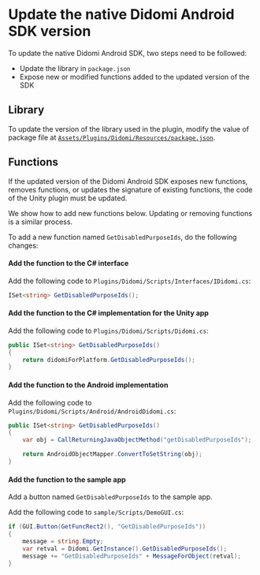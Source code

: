 # Update the native Didomi Android SDK version

To update the native Didomi Android SDK, two steps need to be followed:

- Update the library in `package.json`
- Expose new or modified functions added to the updated version of the SDK

## Library

To update the version of the library used in the plugin, modify the value of  package file at [`Assets/Plugins/Didomi/Resources/package.json`](../../source/Assets/Plugins/Didomi/Resources/package.json).

## Functions

If the updated version of the Didomi Android SDK exposes new functions, removes functions, or updates the signature of existing functions, the code of the Unity plugin must be updated.

We show how to add new functions below. Updating or removing functions is a similar process.

To add a new function named `GetDisabledPurposeIds`, do the following changes:

#### Add the function to the C# interface

Add the following code to `Plugins/Didomi/Scripts/Interfaces/IDidomi.cs`:

```csharp
ISet<string> GetDisabledPurposeIds();
```

#### Add the function to the C# implementation for the Unity app

Add the following code to `Plugins/Didomi/Scripts/Didomi.cs`:

```csharp
public ISet<string> GetDisabledPurposeIds()
{
    return didomiForPlatform.GetDisabledPurposeIds();
}
```

#### Add the function to the Android implementation

Add the following code to `Plugins/Didomi/Scripts/Android/AndroidDidomi.cs`:

```csharp
public ISet<string> GetDisabledPurposeIds()
{
    var obj = CallReturningJavaObjectMethod("getDisabledPurposeIds");

    return AndroidObjectMapper.ConvertToSetString(obj);
}
```

#### Add the function to the sample app

Add a button named `GetDisabledPurposeIds` to the sample app.

Add the following code to `sample/Scripts/DemoGUI.cs`:

```csharp
if (GUI.Button(GetFuncRect2(), "GetDisabledPurposeIds"))
{
    message = string.Empty;
    var retval = Didomi.GetInstance().GetDisabledPurposeIds();
    message += "GetDisabledPurposeIds" + MessageForObject(retval);
}
```
